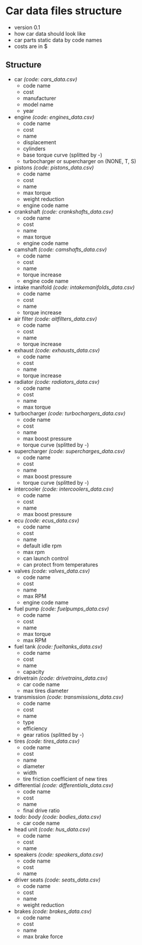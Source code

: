 # Car data files structure
- version 0.1
- how car data should look like
- car parts static data by code names
- costs are in $

## Structure
- car *(code: cars_data.csv)*
    - code name
    - cost
    - manufacturer
    - model name
    - year
- engine *(code: engines_data.csv)*
    - code name
    - cost
    - name
    - displacement
    - cylinders
    - base torque curve (splitted by -)
    - turbocharger or supercharger on (NONE, T, S)
- pistons *(code: pistons_data.csv)*
    - code name
    - cost
    - name
    - max torque
    - weight reduction
    - engine code name
- crankshaft *(code: crankshafts_data.csv)*
    - code name
    - cost
    - name
    - max torque
    - engine code name
- camshaft *(code: camshafts_data.csv)*
    - code name
    - cost
    - name
    - torque increase
    - engine code name
- intake manifold *(code: intakemanifolds_data.csv)*
    - code name
    - cost
    - name
    - torque increase
- air filter *(code: aitfilters_data.csv)*
    - code name
    - cost
    - name
    - torque increase
- exhaust *(code: exhausts_data.csv)*
    - code name
    - cost
    - name
    - torque increase
- radiator *(code: radiators_data.csv)*
    - code name
    - cost
    - name
    - max torque
- turbocharger *(code: turbochargers_data.csv)*
    - code name
    - cost
    - name
    - max boost pressure
    - torque curve (splitted by -)
- supercharger *(code: supercharges_data.csv)*
    - code name
    - cost
    - name
    - max boost pressure
    - torque curve (splitted by -)
- intercooler *(code: intercoolers_data.csv)*
    - code name
    - cost
    - name
    - max boost pressure
- ecu *(code: ecus_data.csv)*
    - code name
    - cost
    - name
    - default idle rpm
    - max rpm
    - can launch control
    - can protect from temperatures
- valves *(code: valves_data.csv)*
    - code name
    - cost
    - name
    - max RPM
    - engine code name
- fuel pump *(code: fuelpumps_data.csv)*
    - code name
    - cost
    - name
    - max torque
    - max RPM
- fuel tank *(code: fueltanks_data.csv)*
    - code name
    - cost
    - name
    - capacity
- drivetrain *(code: drivetrains_data.csv)*
    - car code name
    - max tires diameter
- transmission *(code: transmissions_data.csv)*
    - code name
    - cost
    - name
    - type
    - efficiency
    - gear ratios (splitted by -)
- tires *(code: tires_data.csv)*
    - code name
    - cost
    - name
    - diameter
    - width
    - tire friction coefficient of new tires
- differential *(code: differentials_data.csv)*
    - code name
    - cost
    - name
    - final drive ratio
- *todo: body* *(code: bodies_data.csv)*
    - car code name
- head unit  *(code: hus_data.csv)*
    - code name
    - cost
    - name
- speakers *(code: speakers_data.csv)*
    - code name
    - cost
    - name
- driver seats *(code: seats_data.csv)*
    - code name
    - cost
    - name
    - weight reduction
- brakes *(code: brakes_data.csv)*
    - code name
    - cost
    - name
    - max brake force
